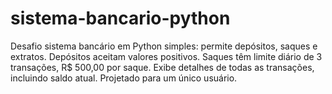 # sistema-bancario-python
Desafio sistema bancário em Python simples: permite depósitos, saques e extratos. Depósitos aceitam valores positivos. Saques têm limite diário de 3 transações, R$ 500,00 por saque. Exibe detalhes de todas as transações, incluindo saldo atual. Projetado para um único usuário.
